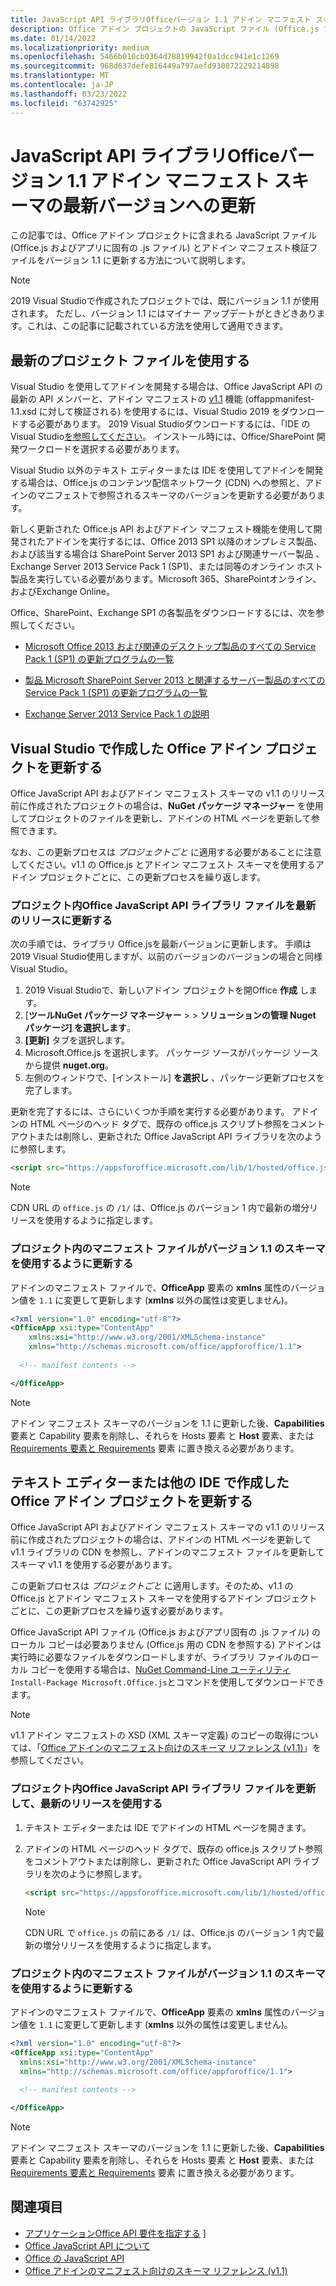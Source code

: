 ```yaml
---
title: JavaScript API ライブラリOfficeバージョン 1.1 アドイン マニフェスト スキーマの最新バージョンへの更新
description: Office アドイン プロジェクトの JavaScript ファイル (Office.js ファイルとアプリに固有の .js ファイル) とアドイン マニフェスト検証ファイルをバージョン 1.1 に更新します。
ms.date: 01/14/2022
ms.localizationpriority: medium
ms.openlocfilehash: 5466b010cb0364d78819942f0a1dcc941e1c1269
ms.sourcegitcommit: 968d637defe816449a797aefd930872229214898
ms.translationtype: MT
ms.contentlocale: ja-JP
ms.lasthandoff: 03/23/2022
ms.locfileid: "63742925"
---
```

# <a name="update-to-the-latest-office-javascript-api-library-and-version-11-add-in-manifest-schema"></a>JavaScript API ライブラリOfficeバージョン 1.1 アドイン マニフェスト スキーマの最新バージョンへの更新

この記事では、Office アドイン プロジェクトに含まれる JavaScript ファイル (Office.js およびアプリに固有の .js ファイル) とアドイン マニフェスト検証ファイルをバージョン 1.1 に更新する方法について説明します。

> [!NOTE]
> 2019 Visual Studioで作成されたプロジェクトでは、既にバージョン 1.1 が使用されます。 ただし、バージョン 1.1 にはマイナー アップデートがときどきあります。これは、この記事に記載されている方法を使用して適用できます。

## <a name="use-the-most-up-to-date-project-files"></a>最新のプロジェクト ファイルを使用する

Visual Studio を使用してアドインを開発する場合は、Office JavaScript API の最新の API メンバーと、アドイン マニフェストの [v1.1](../develop/add-in-manifests.md) 機能 (offappmanifest-1.1.xsd に対して検証される) を使用するには、Visual Studio 2019 をダウンロードする必要があります。 2019 Visual Studioダウンロードするには、「IDE のVisual Studio[を参照してください](https://visualstudio.microsoft.com/vs/)。 インストール時には、Office/SharePoint 開発ワークロードを選択する必要があります。

Visual Studio 以外のテキスト エディターまたは IDE を使用してアドインを開発する場合は、Office.js のコンテンツ配信ネットワーク (CDN) への参照と、アドインのマニフェストで参照されるスキーマのバージョンを更新する必要があります。

新しく更新された Office.js API およびアドイン マニフェスト機能を使用して開発されたアドインを実行するには、Office 2013 SP1 以降のオンプレミス製品、および該当する場合は SharePoint Server 2013 SP1 および関連サーバー製品 、Exchange Server 2013 Service Pack 1 (SP1)、または同等のオンライン ホスト製品を実行している必要があります。Microsoft 365、SharePointオンライン、およびExchange Online。

Office、SharePoint、Exchange SP1 の各製品をダウンロードするには、次を参照してください。

- [Microsoft Office 2013 および関連のデスクトップ製品のすべての Service Pack 1 (SP1) の更新プログラムの一覧](https://support.microsoft.com/kb/2850036)

- [製品 Microsoft SharePoint Server 2013 と関連するサーバー製品のすべての Service Pack 1 (SP1) の更新プログラムの一覧](https://support.microsoft.com/kb/2850035)

- [Exchange Server 2013 Service Pack 1 の説明](https://support.microsoft.com/kb/2926248)

## <a name="updating-an-office-add-in-project-created-with-visual-studio"></a>Visual Studio で作成した Office アドイン プロジェクトを更新する

Office JavaScript API およびアドイン マニフェスト スキーマの v1.1 のリリース前に作成されたプロジェクトの場合は、**NuGet パッケージ マネージャー** を使用してプロジェクトのファイルを更新し、アドインの HTML ページを更新して参照できます。

なお、この更新プロセスは _プロジェクトごと_ に適用する必要があることに注意してください。v1.1 の Office.js とアドイン マニフェスト スキーマを使用するアドイン プロジェクトごとに、この更新プロセスを繰り返します。

### <a name="update-the-office-javascript-api-library-files-in-your-project-to-the-newest-release"></a>プロジェクト内Office JavaScript API ライブラリ ファイルを最新のリリースに更新する

次の手順では、ライブラリ Office.jsを最新バージョンに更新します。 手順は 2019 Visual Studio使用しますが、以前のバージョンのバージョンの場合と同様Visual Studio。

1. 2019 Visual Studioで、新しいアドイン プロジェクトを開Office **作成** します。
2. [**ツールNuGet パッケージ マネージャー** >  > **ソリューションの管理 Nuget パッケージ] を選択します**。
3. **[更新]** タブを選択します。
4. Microsoft.Office.js を選択します。 パッケージ ソースがパッケージ ソースから提供 **nuget.org**。
5. 左側のウィンドウで、[インストール] **を選択し** 、パッケージ更新プロセスを完了します。

更新を完了するには、さらにいくつか手順を実行する必要があります。 アドインの  HTML ページのヘッド タグで、既存の office.js スクリプト参照をコメントアウトまたは削除し、更新された Office JavaScript API ライブラリを次のように参照します。

  ```html
  <script src="https://appsforoffice.microsoft.com/lib/1/hosted/office.js" type="text/javascript"></script>
  ```

   > [!NOTE]
   > CDN URL の `office.js` の `/1/` は、Office.js のバージョン 1 内で最新の増分リリースを使用するように指定します。

### <a name="update-the-manifest-file-in-your-project-to-use-schema-version-11"></a>プロジェクト内のマニフェスト ファイルがバージョン 1.1 のスキーマを使用するように更新する

アドインのマニフェスト ファイルで、**OfficeApp** 要素の **xmlns** 属性のバージョン値を `1.1` に変更して更新します (**xmlns** 以外の属性は変更しません)。

```xml
<?xml version="1.0" encoding="utf-8"?>
<OfficeApp xsi:type="ContentApp"
    xmlns:xsi="http://www.w3.org/2001/XMLSchema-instance"
    xmlns="http://schemas.microsoft.com/office/appforoffice/1.1">
  
  <!-- manifest contents -->

</OfficeApp>
```

> [!NOTE]
> アドイン マニフェスト スキーマのバージョンを 1.1 に更新した後、**Capabilities** 要素と Capability 要素を削除し、それらを Hosts 要素 [](../reference/manifest/hosts.md)と **Host** 要素、または [Requirements 要素と Requirements](specify-office-hosts-and-api-requirements.md) 要素 [](../reference/manifest/host.md)に置き換える必要があります。

## <a name="updating-an-office-add-in-project-created-with-a-text-editor-or-other-ide"></a>テキスト エディターまたは他の IDE で作成した Office アドイン プロジェクトを更新する

Office JavaScript API およびアドイン マニフェスト スキーマの v1.1 のリリース前に作成されたプロジェクトの場合は、アドインの HTML ページを更新して v1.1 ライブラリの CDN を参照し、アドインのマニフェスト ファイルを更新してスキーマ v1.1 を使用する必要があります。

この更新プロセスは _プロジェクトごと_ に適用します。そのため、v1.1 の Office.js とアドイン マニフェスト スキーマを使用するアドイン プロジェクトごとに、この更新プロセスを繰り返す必要があります。

Office JavaScript API ファイル (Office.js およびアプリ固有の .js ファイル) のローカル コピーは必要ありません (Office.js 用の CDN を参照する) アドインは実行時に必要なファイルをダウンロードしますが、ライブラリ ファイルのローカル コピーを使用する場合は、[NuGet Command-Line ユーティリティ](https://docs.nuget.org/consume/installing-nuget)`Install-Package Microsoft.Office.js`とコマンドを使用してダウンロードできます。

> [!NOTE]
> v1.1 アドイン マニフェストの XSD (XML スキーマ定義) のコピーの取得については、「[Office アドインのマニフェスト向けのスキーマ リファレンス (v1.1)](../develop/add-in-manifests.md)」を参照してください。

### <a name="update-the-office-javascript-api-library-files-in-your-project-to-use-the-newest-release"></a>プロジェクト内Office JavaScript API ライブラリ ファイルを更新して、最新のリリースを使用する

1. テキスト エディターまたは IDE でアドインの HTML ページを開きます。

2. アドインの  HTML ページのヘッド タグで、既存の office.js スクリプト参照をコメントアウトまたは削除し、更新された Office JavaScript API ライブラリを次のように参照します。

    ```html
    <script src="https://appsforoffice.microsoft.com/lib/1/hosted/office.js" type="text/javascript"></script>
    ```

   > [!NOTE]
   > CDN URL で `office.js` の前にある `/1/` は、Office.js のバージョン 1 内で最新の増分リリースを使用するように指定します。

### <a name="update-the-manifest-file-in-your-project-to-use-schema-version-11"></a>プロジェクト内のマニフェスト ファイルがバージョン 1.1 のスキーマを使用するように更新する

アドインのマニフェスト ファイルで、**OfficeApp** 要素の **xmlns** 属性のバージョン値を `1.1` に変更して更新します (**xmlns** 以外の属性は変更しません)。

```xml
<?xml version="1.0" encoding="utf-8"?>
<OfficeApp xsi:type="ContentApp"
  xmlns:xsi="http://www.w3.org/2001/XMLSchema-instance"
  xmlns="http://schemas.microsoft.com/office/appforoffice/1.1">
  
  <!-- manifest contents -->

</OfficeApp>
```

> [!NOTE]
> アドイン マニフェスト スキーマのバージョンを 1.1 に更新した後、**Capabilities** 要素と Capability 要素を削除し、それらを Hosts 要素 [](../reference/manifest/hosts.md)と **Host** 要素、または [Requirements 要素と Requirements](specify-office-hosts-and-api-requirements.md) 要素 [](../reference/manifest/host.md)に置き換える必要があります。

## <a name="see-also"></a>関連項目

- [アプリケーションOffice API 要件を指定する](specify-office-hosts-and-api-requirements.md) ]
- [Office JavaScript API について](understanding-the-javascript-api-for-office.md)
- [Office の JavaScript API](../reference/javascript-api-for-office.md)
- [Office アドインのマニフェスト向けのスキーマ リファレンス (v1.1)](../develop/add-in-manifests.md)

